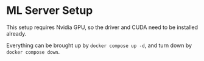 # ML Server Setup

This setup requires Nvidia GPU, so the driver and CUDA need to be installed already.

Everything can be brought up by ```docker compose up -d```, and turn down by ```docker compose down```.